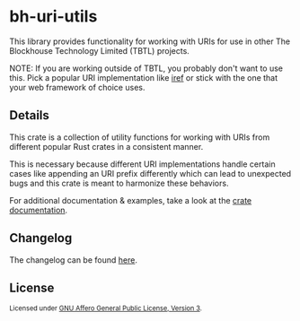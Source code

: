 # bh-uri-utils

This library provides functionality for working with URIs for use in other The
Blockhouse Technology Limited (TBTL) projects.

NOTE: If you are working outside of TBTL, you probably don't want to use this.
Pick a popular URI implementation like [iref](https://crates.io/crates/iref) or
stick with the one that your web framework of choice uses.

## Details

This crate is a collection of utility functions for working with URIs from
different popular Rust crates in a consistent manner.

This is necessary because different URI implementations handle certain cases
like appending an URI prefix differently which can lead to unexpected bugs and
this crate is meant to harmonize these behaviors.

For additional documentation & examples, take a look at the [crate
documentation](https://docs.rs/bh-uri-utils).

## Changelog

The changelog can be found [here](CHANGELOG.md).

## License

<sup> Licensed under <a href="../COPYING">GNU Affero General Public License,
Version 3</a>. </sup>